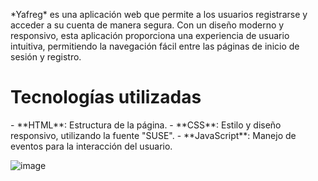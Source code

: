 <P>*Yafreg* es una aplicación web que permite a los usuarios registrarse y acceder a su cuenta de manera segura. Con un diseño moderno y responsivo, esta aplicación proporciona una experiencia de usuario intuitiva, permitiendo la navegación fácil entre las páginas de inicio de sesión y registro.</P>

<h1>Tecnologías utilizadas</h1>
- **HTML**: Estructura de la página.
- **CSS**: Estilo y diseño responsivo, utilizando la fuente "SUSE".
- **JavaScript**: Manejo de eventos para la interacción del usuario.

![image](https://github.com/user-attachments/assets/4bb3dfc2-62ab-42ee-948b-996c1f5a0d38)
